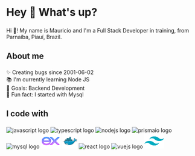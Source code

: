 <h1 align="left">Hey 👋 What's up?</h1>

###

<p align="left">Hi 👋! My name is Mauricio and I'm a Full Stack Developer in training, from Parnaíba, Piauí, Brazil.</p>

###

<h2 align="left">About me</h2>

###

<p align="left">✨ Creating bugs since 2001-06-02<br>📚 I'm currently learning Node JS<br>🎯 Goals: Backend Development<br>🎲 Fun fact: I started with Mysql</p>

###

<h2 align="left">I code with</h2>

###

<div align="left">
  <img src="https://cdn.jsdelivr.net/gh/devicons/devicon/icons/javascript/javascript-original.svg" height="40" width="52" alt="javascript logo"  />
  <img src="https://cdn.jsdelivr.net/gh/devicons/devicon/icons/typescript/typescript-original.svg" height="40" width="52" alt="typescript logo"  />
  <img src="https://cdn.jsdelivr.net/gh/devicons/devicon/icons/nodejs/nodejs-original.svg" height="40" width="52" alt="nodejs logo"  />
  <img src="https://raw.githubusercontent.com/prisma/presskit/main/Assets/Prisma-IndigoSymbol.svg" height="40" width="52" alt="prismaio logo" />
  <img src="https://cdn.jsdelivr.net/gh/devicons/devicon/icons/mysql/mysql-original.svg" height="40" width="52" alt="mysql logo"  />
  <img src="./assets/icons8-express-js.svg" height="40" width="52" alt="express logo"  />
  <img height="40" alt="Mauricio-Docker" width="40" src="https://raw.githubusercontent.com/devicons/devicon/master/icons/docker/docker-original.svg">
  <img src="https://cdn.jsdelivr.net/gh/devicons/devicon/icons/react/react-original.svg" height="40" width="52" alt="react logo"  />
  <img src="https://cdn.jsdelivr.net/gh/devicons/devicon/icons/vuejs/vuejs-original.svg" height="40" width="52" alt="vuejs logo"  />
  <img src="./assets/icons8-tailwind-css.svg" height="40" width="52" alt="tailwindcss logo"  />
  
</div>

###

###
###


